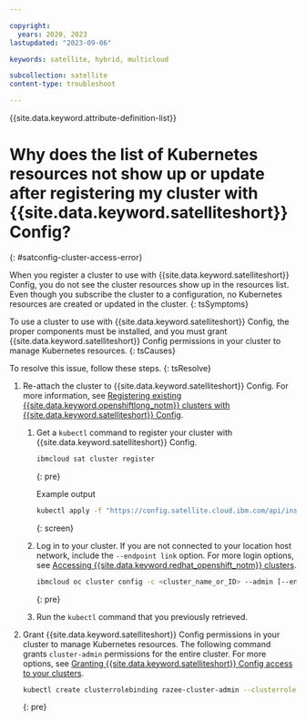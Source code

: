 ```yaml
---

copyright:
  years: 2020, 2023
lastupdated: "2023-09-06"

keywords: satellite, hybrid, multicloud

subcollection: satellite
content-type: troubleshoot

---
```


{{site.data.keyword.attribute-definition-list}}

# Why does the list of Kubernetes resources not show up or update after registering my cluster with {{site.data.keyword.satelliteshort}} Config?
{: #satconfig-cluster-access-error}

When you register a cluster to use with {{site.data.keyword.satelliteshort}} Config, you do not see the cluster resources show up in the resources list. Even though you subscribe the cluster to a configuration, no Kubernetes resources are created or updated in the cluster.
{: tsSymptoms}

To use a cluster to use with {{site.data.keyword.satelliteshort}} Config, the proper components must be installed, and you must grant {{site.data.keyword.satelliteshort}} Config permissions in your cluster to manage Kubernetes resources.
{: tsCauses}

To resolve this issue, follow these steps.
{: tsResolve}

1. Re-attach the cluster to {{site.data.keyword.satelliteshort}} Config. For more information, see [Registering existing {{site.data.keyword.openshiftlong_notm}} clusters with {{site.data.keyword.satelliteshort}} Config](/docs/satellite?topic=satellite-register-openshift-clusters).
    1. Get a `kubectl` command to register your cluster with {{site.data.keyword.satelliteshort}} Config.
        ```sh
        ibmcloud sat cluster register
        ```
        {: pre}

        Example output
        ```sh
        kubectl apply -f "https://config.satellite.cloud.ibm.com/api/install/razeedeploy-job?orgKey=<orgApiKey>&args=--clustersubscription=<number>&args=--featureflagsetld=<number>&args=--mustachetemplate=<number>&args=--managedset=<number>&args=--remoteresources<number>&args=--remoteresource=<number>&args=--watch-keeper=<number>"
        ```
        {: screen}

    2. Log in to your cluster. If you are not connected to your location host network, include the `--endpoint link` option. For more login options, see [Accessing {{site.data.keyword.redhat_openshift_notm}} clusters](/docs/openshift?topic=openshift-access_cluster).
        ```sh
        ibmcloud oc cluster config -c <cluster_name_or_ID> --admin [--endpoint link]
        ```
        {: pre}

    3. Run the `kubectl` command that you previously retrieved.
2. Grant {{site.data.keyword.satelliteshort}} Config permissions in your cluster to manage Kubernetes resources. The following command grants `cluster-admin` permissions for the entire cluster. For more options, see [Granting {{site.data.keyword.satelliteshort}} Config access to your clusters](/docs/satellite?topic=satellite-setup-clusters-satconfig).
    ```sh
    kubectl create clusterrolebinding razee-cluster-admin --clusterrole=razee-cluster-admin --serviceaccount=razeedeploy:razee-viewer --serviceaccount=razeedeploy:razee-editor --serviceaccount=razeedeploy:razee-satcon
    ```
    {: pre}


